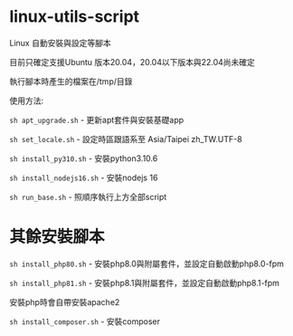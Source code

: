 # linux-utils-script

Linux 自動安裝與設定等腳本

目前只確定支援Ubuntu 版本20.04，20.04以下版本與22.04尚未確定

執行腳本時產生的檔案在/tmp/目錄

使用方法:

`sh apt_upgrade.sh` - 更新apt套件與安裝基礎app

`sh set_locale.sh` - 設定時區跟語系至 Asia/Taipei zh_TW.UTF-8

`sh install_py310.sh` - 安裝python3.10.6

`sh install_nodejs16.sh` - 安裝nodejs 16

`sh run_base.sh` - 照順序執行上方全部script

# 其餘安裝腳本

`sh install_php80.sh` - 安裝php8.0與附屬套件，並設定自動啟動php8.0-fpm

`sh install_php81.sh` - 安裝php8.1與附屬套件，並設定自動啟動php8.1-fpm

安裝php時會自帶安裝apache2

`sh install_composer.sh` - 安裝composer